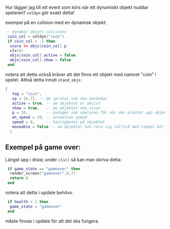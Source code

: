 Hur lägger jag till ett event som körs när ett dynamiskt objekt nuddar spelaren? `coldyn` gör exakt detta!

exempel på en colision med en dynamisk objekt:
```lua
-- dynamic object colisions
 coin_col = coldyn("coin")
 if coin_col > -1 then
  score += objs[coin_col].p
  sfx(0)
  objs[coin_col].active = false
  objs[coin_col].show = false
 end
```
notera att detta också kräver att det finns ett objekt med namnet "coin" i spelet. Alltså detta innuti `stand_objs`:

```lua
{
   tag = "coin",
   sp = {6,7}, -- de sprites som ska användas
   active = true, -- om objektet är aktivt
   show = true,   -- om objektet ska visas
   p = 10,        -- poängen som spelaren får när den plockar upp objektet
   an_speed = 10, -- animation speed
   speed = 0,     -- hastigheten på objektet
   moveable = false -- om objektet kan röra sig (alltså med simpel AI)
  }
  ```



## Exempel på game over:

Längst upp i draw, under ``cls()`` så kan man skriva detta:

```lua
 if game_state == "gameover" then
  render_screen("gameover",0,7)
  return 0
 end
```

notera att detta i update behövs.
```lua
 if health < 1 then
  game_state = "gameover"
 end
```
måste finnas i update för att det ska fungera.




